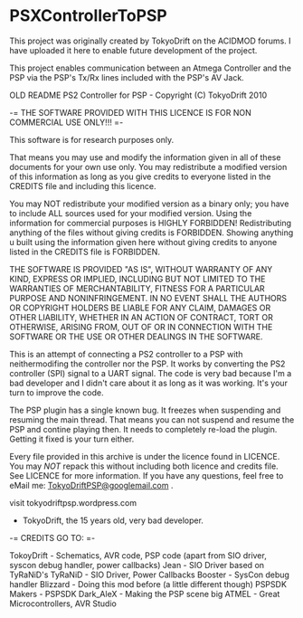 # PSXControllerToPSP
This project was originally created by TokyoDrift on the ACIDMOD forums. 
I have uploaded it here to enable future development of the project. 

This project enables communication between an Atmega Controller and the PSP via the PSP's Tx/Rx lines included with the PSP's AV Jack.  



OLD README
PS2 Controller for PSP - Copyright (C) TokyoDrift 2010

-= THE SOFTWARE PROVIDED WITH THIS LICENCE IS FOR NON COMMERCIAL USE ONLY!!! =-

This software is for research purposes only.

That means you may use and modify the information given in all of these documents
for your own use only. You may redistribute a modified version of this information
as long as you give credits to everyone listed in the CREDITS file and including this
licence.

You may NOT redistribute your modified version as a binary only; you have to include
ALL sources used for your modified version. Using the information for commercial
purposes is HIGHLY FORBIDDEN! Redistributing anything of the files without giving
credits is FORBIDDEN. Showing anything u built using the information given here
without giving credits to anyone listed in the CREDITS file is FORBIDDEN.

THE SOFTWARE IS PROVIDED "AS IS", WITHOUT WARRANTY OF ANY KIND,
EXPRESS OR IMPLIED, INCLUDING BUT NOT LIMITED TO THE WARRANTIES OF
MERCHANTABILITY, FITNESS FOR A PARTICULAR PURPOSE AND NONINFRINGEMENT.
IN NO EVENT SHALL THE AUTHORS OR COPYRIGHT HOLDERS BE LIABLE FOR ANY
CLAIM, DAMAGES OR OTHER LIABILITY, WHETHER IN AN ACTION OF CONTRACT,
TORT OR OTHERWISE, ARISING FROM, OUT OF OR IN CONNECTION WITH THE
SOFTWARE OR THE USE OR OTHER DEALINGS IN THE SOFTWARE.

This is an attempt of connecting a PS2 controller to a PSP with neithermodifing the controller nor the PSP.
It works by converting the PS2 controller (SPI) signal to a UART signal. The code is very bad because
I'm a bad developer and I didn't care about it as long as it was working. It's your turn to improve the code.

The PSP plugin has a single known bug. It freezes when suspending and resuming the main thread. That means
you can not suspend and resume the PSP and contine playing then. It needs to completely re-load the plugin.
Getting it fixed is your turn either.

Every file provided in this archive is under the licence found in LICENCE. You may _NOT_ repack this without
including both licence and credits file. See LICENCE for more information. If you have any questions, feel
free to eMail me: TokyoDriftPSP@googlemail.com .

visit tokyodriftpsp.wordpress.com

- TokyoDrift, the 15 years old, very bad developer.



-= CREDITS GO TO: =-

TokoyDrift	- Schematics, AVR code, PSP code (apart from SIO driver,
		  syscon debug handler, power callbacks)
Jean    	- SIO Driver based on TyRaNiD's
TyRaNiD 	- SIO Driver, Power Callbacks
Booster 	- SysCon debug handler
Blizzard 	- Doing this mod before (a little different though)
PSPSDK Makers	- PSPSDK
Dark_AleX	- Making the PSP scene big
ATMEL		- Great Microcontrollers, AVR Studio
